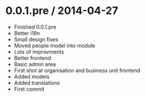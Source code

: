 
0.0.1.pre / 2014-04-27
======================

  * Finished 0.0.1.pre
  * Better i18n
  * Small design fixes
  * Moved people model into module
  * Lots of improvments
  * Better frontend
  * Basic admin area
  * First shot at organisation and business unit frontend
  * Added models
  * Added translations
  * First commit
